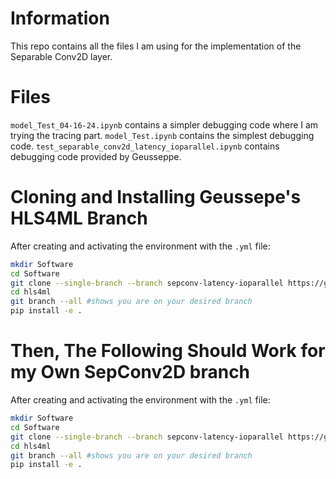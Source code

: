 # Information

This repo contains all the files I am using for the implementation of the Separable Conv2D layer.

# Files
`model_Test_04-16-24.ipynb` contains a simpler debugging code where I am trying the tracing part.
`model_Test.ipynb` contains the simplest debugging code.
`test_separable_conv2d_latency_ioparallel.ipynb` contains debugging code provided by Geusseppe.

# Cloning and Installing Geussepe's HLS4ML Branch 
After creating and activating the environment with the `.yml` file:
```bash
mkdir Software
cd Software
git clone --single-branch --branch sepconv-latency-ioparallel https://github.com/fastmachinelearning/hls4ml.git
cd hls4ml
git branch --all #shows you are on your desired branch
pip install -e .
```
# Then, The Following Should Work for my Own SepConv2D branch 
After creating and activating the environment with the `.yml` file:
```bash
mkdir Software
cd Software
git clone --single-branch --branch sepconv-latency-ioparallel https://github.com/Brainz22/hls4mlDuarteLab.git
cd hls4ml
git branch --all #shows you are on your desired branch
pip install -e .
```
